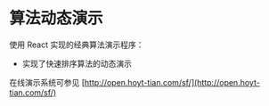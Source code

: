 # 算法动态演示

使用 React 实现的经典算法演示程序：

* 实现了快速排序算法的动态演示

在线演示系统可参见 [http://open.hoyt-tian.com/sf/](http://open.hoyt-tian.com/sf/)